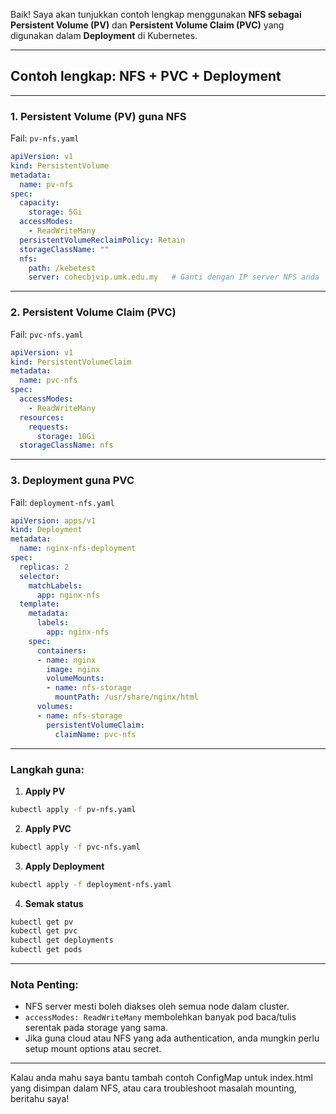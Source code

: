 Baik! Saya akan tunjukkan contoh lengkap menggunakan **NFS sebagai Persistent Volume (PV)** dan **Persistent Volume Claim (PVC)** yang digunakan dalam **Deployment** di Kubernetes.

---

## Contoh lengkap: NFS + PVC + Deployment

---

### 1. Persistent Volume (PV) guna NFS

Fail: `pv-nfs.yaml`

```yaml
apiVersion: v1
kind: PersistentVolume
metadata:
  name: pv-nfs
spec:
  capacity:
    storage: 5Gi
  accessModes:
    - ReadWriteMany
  persistentVolumeReclaimPolicy: Retain
  storageClassName: ""
  nfs:
    path: /kebetest
    server: cohecbjvip.umk.edu.my   # Ganti dengan IP server NFS anda
```

---

### 2. Persistent Volume Claim (PVC)

Fail: `pvc-nfs.yaml`

```yaml
apiVersion: v1
kind: PersistentVolumeClaim
metadata:
  name: pvc-nfs
spec:
  accessModes:
    - ReadWriteMany
  resources:
    requests:
      storage: 10Gi
  storageClassName: nfs
```

---

### 3. Deployment guna PVC

Fail: `deployment-nfs.yaml`

```yaml
apiVersion: apps/v1
kind: Deployment
metadata:
  name: nginx-nfs-deployment
spec:
  replicas: 2
  selector:
    matchLabels:
      app: nginx-nfs
  template:
    metadata:
      labels:
        app: nginx-nfs
    spec:
      containers:
      - name: nginx
        image: nginx
        volumeMounts:
        - name: nfs-storage
          mountPath: /usr/share/nginx/html
      volumes:
      - name: nfs-storage
        persistentVolumeClaim:
          claimName: pvc-nfs
```

---

### Langkah guna:

1. **Apply PV**

```bash
kubectl apply -f pv-nfs.yaml
```

2. **Apply PVC**

```bash
kubectl apply -f pvc-nfs.yaml
```

3. **Apply Deployment**

```bash
kubectl apply -f deployment-nfs.yaml
```

4. **Semak status**

```bash
kubectl get pv
kubectl get pvc
kubectl get deployments
kubectl get pods
```

---

### Nota Penting:

* NFS server mesti boleh diakses oleh semua node dalam cluster.
* `accessModes: ReadWriteMany` membolehkan banyak pod baca/tulis serentak pada storage yang sama.
* Jika guna cloud atau NFS yang ada authentication, anda mungkin perlu setup mount options atau secret.

---

Kalau anda mahu saya bantu tambah contoh ConfigMap untuk index.html yang disimpan dalam NFS, atau cara troubleshoot masalah mounting, beritahu saya!
